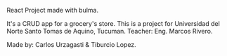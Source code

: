 React Project made with bulma. 

It's a CRUD app for a grocery's store. This is a project for Universidad del Norte Santo Tomas de Aquino, Tucuman.
Teacher: Eng. Marcos Rivero.

Made by: Carlos Urzagasti & Tiburcio Lopez.
